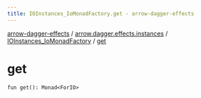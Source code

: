 ```yaml
---
title: IOInstances_IoMonadFactory.get - arrow-dagger-effects
---
```


[arrow-dagger-effects](../../index.html) / [arrow.dagger.effects.instances](../index.html) / [IOInstances_IoMonadFactory](index.html) / [get](./get.html)

# get

`fun get(): Monad<ForIO>`